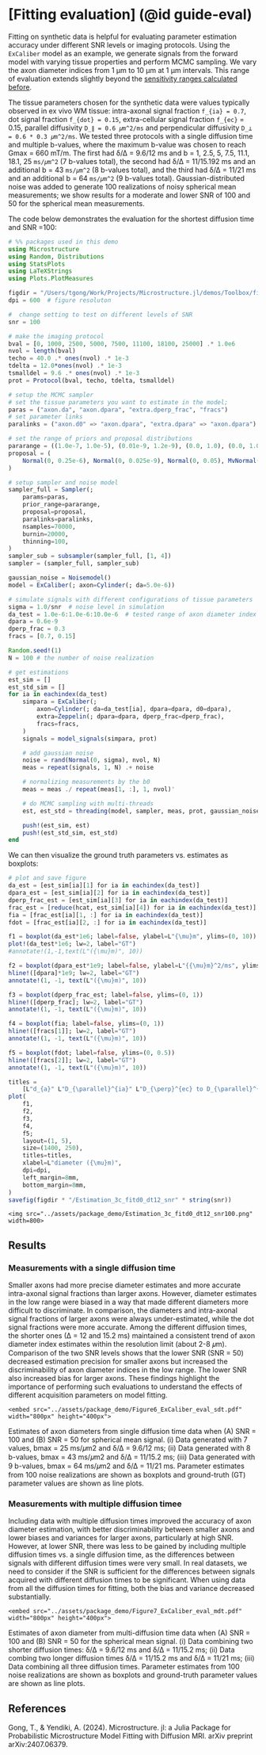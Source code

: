 # [Fitting evaluation] (@id guide-eval)

Fitting on synthetic data is helpful for evaluating parameter estimation accuracy under different SNR levels or imaging protocols. 
Using the `ExCaliber` model as an example, we generate signals from the forward model with varying tissue properties and perform MCMC sampling. We vary the axon diameter indices from 1 μm to 10 μm at 1 μm intervals. This range of evaluation extends slightly beyond the [sensitivity ranges calculated before](1_sensitivity_range.md).

The tissue parameters chosen for the synthetic data were values typically observed in ex vivo WM tissue: intra-axonal signal fraction  ``f_{ia} = 0.7``, dot signal fraction ``f_{dot} = 0.15``, extra-cellular signal fraction ``f_{ec}`` = 0.15, parallel diffusivity ``D_∥ = 0.6 𝜇m^2/ms`` and perpendicular diffusivity ``D_⊥ = 0.6 * 0.3 𝜇m^2/ms``. We tested three protocols with a single diffusion time and multiple b-values, where the maximum b-value was chosen to reach Gmax = 660 mT/m. The first had δ/∆ = 9.6/12 ms and b = 1, 2.5, 5, 7.5, 11.1, 18.1, 25 ``ms/𝜇m^2`` (7 b-values total), the second had δ/∆ = 11/15.192 ms and an additional b = 43 ``ms/𝜇m^2`` (8 b-values total), and the third had δ/∆ = 11/21 ms and an additional b = 64 ``ms/𝜇m^2`` (9 b-values total). Gaussian-distributed noise was added to generate 100 realizations of noisy spherical mean measurements; we show results for a moderate and lower SNR of 100 and 50 for the spherical mean measurements. 

The code below demonstrates the evaluation for the shortest diffusion time and SNR =100:
```julia
# %% packages used in this demo
using Microstructure
using Random, Distributions
using StatsPlots
using LaTeXStrings
using Plots.PlotMeasures

figdir = "/Users/tgong/Work/Projects/Microstructure.jl/demos/Toolbox/figures" 
dpi = 600  # figure resoluton

#  change setting to test on different levels of SNR 
snr = 100

# make the imaging protocol 
bval = [0, 1000, 2500, 5000, 7500, 11100, 18100, 25000] .* 1.0e6
nvol = length(bval)
techo = 40.0 .* ones(nvol) .* 1e-3
tdelta = 12.0*ones(nvol) .* 1e-3
tsmalldel = 9.6 .* ones(nvol) .* 1e-3
prot = Protocol(bval, techo, tdelta, tsmalldel)

# setup the MCMC sampler
# set the tissue parameters you want to estimate in the model; 
paras = ("axon.da", "axon.dpara", "extra.dperp_frac", "fracs")
# set parameter links
paralinks = ("axon.d0" => "axon.dpara", "extra.dpara" => "axon.dpara")

# set the range of priors and proposal distributions
pararange = ((1.0e-7, 1.0e-5), (0.01e-9, 1.2e-9), (0.0, 1.0), (0.0, 1.0))
proposal = (
    Normal(0, 0.25e-6), Normal(0, 0.025e-9), Normal(0, 0.05), MvNormal([0.0025 0; 0 0.0001])
)

# setup sampler and noise model
sampler_full = Sampler(;
    params=paras,
    prior_range=pararange,
    proposal=proposal,
    paralinks=paralinks,
    nsamples=70000,
    burnin=20000,
    thinning=100,
)
sampler_sub = subsampler(sampler_full, [1, 4])
sampler = (sampler_full, sampler_sub)

gaussian_noise = Noisemodel()
model = ExCaliber(; axon=Cylinder(; da=5.0e-6))

# simulate signals with different configurations of tissue parameters
sigma = 1.0/snr  # noise level in simulation
da_test = 1.0e-6:1.0e-6:10.0e-6  # tested range of axon diameter index
dpara = 0.6e-9
dperp_frac = 0.3
fracs = [0.7, 0.15]

Random.seed!(1)
N = 100 # the number of noise realization 

# get estimations 
est_sim = []
est_std_sim = []
for ia in eachindex(da_test)
    simpara = ExCaliber(;
        axon=Cylinder(; da=da_test[ia], dpara=dpara, d0=dpara),
        extra=Zeppelin(; dpara=dpara, dperp_frac=dperp_frac),
        fracs=fracs,
    )
    signals = model_signals(simpara, prot)

    # add gaussian noise
    noise = rand(Normal(0, sigma), nvol, N)
    meas = repeat(signals, 1, N) .+ noise

    # normalizing measurements by the b0
    meas = meas ./ repeat(meas[1, :], 1, nvol)'

    # do MCMC sampling with multi-threads 
    est, est_std = threading(model, sampler, meas, prot, gaussian_noise)

    push!(est_sim, est)
    push!(est_std_sim, est_std) 
end
```

We can then visualize the ground truth parameters vs. estimates as boxplots:
```julia
# plot and save figure 
da_est = [est_sim[ia][1] for ia in eachindex(da_test)]
dpara_est = [est_sim[ia][2] for ia in eachindex(da_test)]
dperp_frac_est = [est_sim[ia][3] for ia in eachindex(da_test)]
frac_est = [reduce(hcat, est_sim[ia][4]) for ia in eachindex(da_test)]
fia = [frac_est[ia][1, :] for ia in eachindex(da_test)]
fdot = [frac_est[ia][2, :] for ia in eachindex(da_test)]

f1 = boxplot(da_est*1e6; label=false, ylabel=L"{\mu}m", ylims=(0, 10))
plot!(da_test*1e6; lw=2, label="GT")
#annotate!(1,-1,text(L"({\mu}m)", 10))

f2 = boxplot(dpara_est*1e9; label=false, ylabel=L"{{\mu}m}^2/ms", ylims=(0, 0.9))
hline!([dpara]*1e9; lw=2, label="GT")
annotate!(1, -1, text(L"({\mu}m)", 10))

f3 = boxplot(dperp_frac_est; label=false, ylims=(0, 1))
hline!([dperp_frac]; lw=2, label="GT")
annotate!(1, -1, text(L"({\mu}m)", 10))

f4 = boxplot(fia; label=false, ylims=(0, 1))
hline!([fracs[1]]; lw=2, label="GT")
annotate!(1, -1, text(L"({\mu}m)", 10))

f5 = boxplot(fdot; label=false, ylims=(0, 0.5))
hline!([fracs[2]]; lw=2, label="GT")
annotate!(1, -1, text(L"({\mu}m)", 10))

titles =
    [L"d_{a}" L"D_{\parallel}^{ia}" L"D_{\perp}^{ec} to D_{\parallel}^{ia} fraction " L"f_{ia}" L"f_{dot}"]
plot(
    f1,
    f2,
    f3,
    f4,
    f5;
    layout=(1, 5),
    size=(1400, 250),
    titles=titles,
    xlabel=L"diameter ({\mu}m)",
    dpi=dpi,
    left_margin=8mm,
    bottom_margin=8mm,
)
savefig(figdir * "/Estimation_3c_fitd0_dt12_snr" * string(snr))
```
```@raw html
<img src="../assets/package_demo/Estimation_3c_fitd0_dt12_snr100.png" width=800> 
```

## Results
### Measurements with a single diffusion time
Smaller axons had more precise diameter estimates and more accurate intra-axonal signal fractions than larger axons. However, diameter estimates in the low range were biased in a way that made different diameters more difficult to discriminate. In comparison, the diameters and intra-axonal signal fractions of larger axons were always under-estimated, while the dot signal fractions were more accurate. Among the different diffusion times, the shorter ones (∆ = 12 and 15.2 ms) maintained a consistent trend of axon diameter index estimates within the resolution limit (about 2-8 𝜇m). Comparison of the two SNR levels shows that the lower SNR (SNR = 50) decreased estimation precision for smaller axons but increased the discriminability of axon diameter indices in the low range. The lower SNR also increased bias for larger axons. These findings highlight the importance of performing such evaluations to understand the effects of different acquisition parameters on model fitting. 

```@raw html
<embed src="../assets/package_demo/Figure6_ExCaliber_eval_sdt.pdf" width="800px" height="400px">
```
Estimates of axon diameters from single diffusion time data when (A) SNR = 100 and (B) SNR = 50 for spherical mean signal. (i) Data generated with 7 values, bmax = 25 ms/𝜇m2 and δ/∆ = 9.6/12 ms; (ii) Data generated with 8 b-values, bmax = 43 ms/𝜇m2 and δ/∆ = 11/15.2 ms; (iii) Data generated with 9 b-values, bmax = 64 ms/𝜇m2 and δ/∆ = 11/21 ms. Parameter estimates from 100 noise realizations are shown as boxplots and ground-truth (GT) parameter values are shown as line plots. 

### Measurements with multiple diffusion timee
Including data with multiple diffusion times improved the accuracy of axon diameter estimation, with better discriminability between smaller axons and lower biases and variances for larger axons, particularly at high SNR.  However, at lower SNR, there was less to be gained by including multiple diffusion times vs. a single diffusion time, as the differences between signals with different diffusion times were very small. In real datasets, we need to consider if the SNR is sufficient for the differences between signals acquired with different diffusion times to be significant. When using data from all the diffusion times for fitting, both the bias and variance decreased substantially. 

```@raw html
<embed src="../assets/package_demo/Figure7_ExCaliber_eval_mdt.pdf" width="800px" height="400px">
```
Estimates of axon diameter from multi-diffusion time data when (A) SNR = 100 and (B) SNR = 50 for the spherical mean signal. (i) Data combining two shorter diffusion times: δ/∆ = 9.6/12 ms and δ/∆ = 11/15.2 ms; (ii) Data combing two longer diffusion times δ/∆ = 11/15.2 ms and δ/∆ = 11/21 ms; (iii) Data combining all three diffusion times. Parameter estimates from 100 noise realizations are shown as boxplots and ground-truth parameter values are shown as line plots. 

## References
Gong, T., & Yendiki, A. (2024). Microstructure. jl: a Julia Package for Probabilistic Microstructure Model Fitting with Diffusion MRI. arXiv preprint arXiv:2407.06379.
